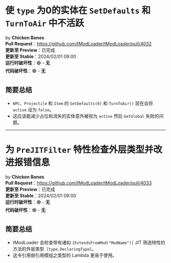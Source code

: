 <!--
# `Make type 0 entities inactive in SetDefaults and TurnToAir`
by **Chicken Bones** has been merged.
**Pull Request:** <https://github.com/tModLoader/tModLoader/pull/4032>
**Arrives in Preview**: Available Now
**Arrives in Stable**: <t:1706749200:f>
**Runtime Breakage**: 🟢 - **None**
**Source-code Breakage**: 🟢 - **None**

## Short Summary
> - `SetDefaults(0)` and `TurnToAir()` will now set `active` to `false` for `NPC`, `Projectile` and `Item`
> - Should reduce issues with dummy and despawned entities being assumed `active` by accident, and subsequent `GetGlobal` calls failing.
-->

# 使 `type` 为0的实体在 `SetDefaults` 和 `TurnToAir` 中不活跃
by **Chicken Bones**  
**Pull Request**：<https://github.com/tModLoader/tModLoader/pull/4032>  
**更新至 Preview**：已完成  
**更新至 Stable**：2024/02/01 09:00  
**运行时破坏性**：🟢 - **无**  
**代码破坏性**：🟢 - **无**

## 简要总结
- `NPC`、`Projectile` 和 `Item` 的 `SetDefaults(0)` 和 `TurnToAir()` 现在会将 `active` 设为 `false`。
- 这应该能减少占位和消失的实体意外被视为 `active` 然后 `GetGlobal` 失败的问题。

<!--
【使 type 为0的实体在 SetDefaults 和 TurnToAir 中不活跃】
by Chicken Bones
Pull Request：https://github.com/tModLoader/tModLoader/pull/4032
更新至 Preview：已完成
更新至 Stable：2024/02/01 09:00
运行时破坏性：🟢 - 无
代码破坏性：🟢 - 无

【简要总结】
- NPC、Projectile 和 Item 的 SetDefaults(0) 和 TurnToAir() 现在会将 active 设为 false。
- 这应该能减少占位和消失的实体意外被视为 active 然后 GetGlobal 失败的问题。
-->

---

<!--
# `Check outer types for PreJITFilter attributes and improve error messages`
by **Chicken Bones** has been merged.
**Pull Request:** <https://github.com/tModLoader/tModLoader/pull/4033>
**Arrives in Preview**: Available Now
**Arrives in Stable**: <t:1706749200:f>
**Runtime Breakage**: 🟢 - **None**
**Source-code Breakage**: 🟢 - **None**

## Short Summary
> - Outer types will be checked for jit filter attributes such as `[ExtendsFromMod("ModName"]`
> - This makes it easier to use lambdas which reference types from weakly referenced mods
-->

# 为 `PreJITFilter` 特性检查外层类型并改进报错信息
by **Chicken Bones**  
**Pull Request**：<https://github.com/tModLoader/tModLoader/pull/4033>  
**更新至 Preview**：已完成  
**更新至 Stable**：2024/02/01 09:00  
**运行时破坏性**：🟢 - **无**  
**代码破坏性**：🟢 - **无**

## 简要总结
- tModLoader 会检查带有诸如 `[ExtendsFromMod("ModName")]` JIT 筛选特性的方法的外层类型（`type.DeclaringType`）。
- 这令引用弱引用模组之类型的 Lambda 更易于使用。

<!--
【为 PreJITFilter 特性检查外层类型并改进报错信息】
by Chicken Bones
Pull Request：https://github.com/tModLoader/tModLoader/pull/4033
更新至 Preview：已完成
更新至 Stable：2024/02/01 09:00
运行时破坏性：🟢 - 无
代码破坏性：🟢 - 无

【简要总结】
- tModLoader 会检查带有诸如 [ExtendsFromMod("ModName")] JIT 筛选特性的方法的外层类型（type.DeclaringType）。
- 这令引用弱引用模组之类型的 Lambda 更易于使用。
-->
